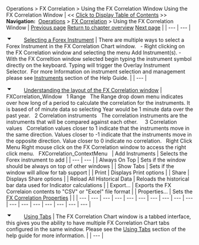 ﻿
Operations > FX Correlation > Using the FX Correlation Window
Using the FX Correlation Window
| << [Click to Display Table of Contents](using-the-fx-correlation-windo.md) >> **Navigation:**     [Operations](operations-1.md) > [FX Correlation](fx-correlation-1.md) > Using the FX Correlation Window | [Previous page](fx-correlation-1.md) [Return to chapter overview](fx-correlation-1.md) [Next page](fx-correlation-properties-1.md) |
| --- | --- |

![tog_minus](tog_minus-1.gif)        [Selecting a Forex Instrument](javascript:HMToggle('toggle','SelectingaForexInstrument','SelectingaForexInstrument_ICON'))
| There are multiple ways to select a Forex Instrument in the FX Correlation Chart window.   - Right clicking on the FX Correlation window and selecting the menu Add Instrument(s). - With the FX Correltion window selected begin typing the instrument symbol directly on the keyboard. Typing will trigger the Overlay Instrument Selector.  For more Information on instrument selection and management please see [Instruments](instruments-1.md) section of the Help Guide. |
| --- |

![tog_minus](tog_minus-1.gif)        [Understanding the layout of the FX Correlation window](javascript:HMToggle('toggle','UnderstandingthelayoutoftheFXCorrelationwindow','UnderstandingthelayoutoftheFXCorrelationwindow_ICON'))
| FXCorrelation_Window   1 Range   The Range drop down menu indicates over how long of a period to calculate the correlation for the instruments. It is based of of minute data so selecting Year would be 1 minute data over the past year.   2 Correlation instruments   The correlation instruments are the instruments that will be compared against each other.     3 Correlation values   Correlation values closer to 1 indicate that the instruments move in the same direction. Values closer to -1 indicate that the instruments move in the opposite direction. Value closer to 0 indicate no correlation.   Right Click Menu Right mouse click on the FX Correlation window to access the right click menu.   FXCorrelation_ContextMenu     | Add Instruments | Selects the Forex instrument to add | | --- | --- | | Always On Top | Sets if the window should be always on top of other windows | | Show Tabs | Sets if the window will allow for tab support | | Print | Displays Print options | | Share | Displays Share options | | Reload All Historical Data | Reloads the historical bar data used for Indicator calculations | | Export... | Exports the FX Correlaion contents to "CSV" or "Excel" file format | | Properties... | Sets the [FX Correlation Properties](fx-correlation-properties-1.md) | |
| --- | --- | --- | --- | --- | --- | --- | --- | --- | --- | --- | --- | --- | --- | --- | --- | --- |

![tog_minus](tog_minus-1.gif)        [Using Tabs](javascript:HMToggle('toggle','UsingTabs','UsingTabs_ICON'))
| The FX Correlation Chart window is a tabbed interface, this gives you the ability to have multiple FX Correlation Chart tabs configured in the same window. Please see the [Using Tabs](using_tabs-1.md) section of the help guide for more information. |
| --- |

